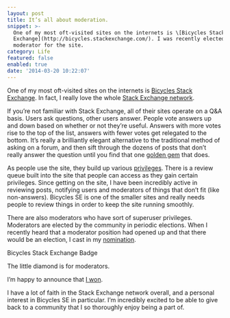 ```yaml
---
layout: post
title: It’s all about moderation.
snippet: >-
  One of my most oft-visited sites on the internets is \[Bicycles Stack
  Exchange](http://bicycles.stackexchange.com/). I was recently elected to be a
  moderator for the site.
category: Life
featured: false
enabled: true
date: '2014-03-20 10:22:07'
---
```

One of my most oft-visited sites on the internets is [Bicycles Stack Exchange](http://bicycles.stackexchange.com/). In fact, I really love the whole [Stack Exchange network](http://stackexchange.com/).

If you’re not familiar with Stack Exchange, all of their sites operate on a Q&A basis. Users ask questions, other users answer. People vote answers up and down based on whether or not they’re useful. Answers with more votes rise to the top of the list, answers with fewer votes get relegated to the bottom. It’s really a brilliantly elegant alternative to the traditional method of asking on a forum, and then sift through the dozens of posts that don’t really answer the question until you find that one [golden gem](https://www.google.com/search?q=define+mixed+metaphor&oq=define+mixed+metaphor&aqs=chrome.0.57.3682j0&sourceid=chrome&ie=UTF-8) that does.

As people use the site, they build up various [privileges](http://bicycles.stackexchange.com/help/privileges). There is a review queue built into the site that people can access as they gain certain privileges. Since getting on the site, I have been incredibly active in reviewing posts, notifying users and moderators of things that don’t fit (like non-answers). Bicycles SE is one of the smaller sites and really needs people to review things in order to keep the site running smoothly.

There are also moderators who have sort of superuser privileges. Moderators are elected by the community in periodic elections. When I recently heard that a moderator position had opened up and that there would be an election, I cast in my [nomination](http://bicycles.stackexchange.com/election/2#post-20533).

Bicycles Stack Exchange Badge

The little diamond is for moderators.

I’m happy to announce that [I won](http://meta.bicycles.stackexchange.com/questions/904/2014-community-moderator-election-results?cb=1).

I have a lot of faith in the Stack Exchange network overall, and a personal interest in Bicycles SE in particular. I’m incredibly excited to be able to give back to a community that I so thoroughly enjoy being a part of.
